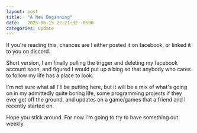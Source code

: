 ```yaml
---
layout: post
title:  "A New Beginning"
date:   2025-06-15 22:21:32 -0500
categories: update
---
```


If you're reading this, chances are I either posted it on facebook, or linked it to you on discord.

Short version, I am finally pulling the trigger and deleting my facebook account soon, and figured I would put up a blog so that anybody who cares to follow my life has a place to look.

I'm not sure what all I'll be putting here, but it will be a mix of what's going on in my admittedly quite boring life, some programming projects if they ever get off the ground, and updates on a game/games that a friend and I recently started on.

Hope you stick around. For now I'm going to try to have something out weekly.
